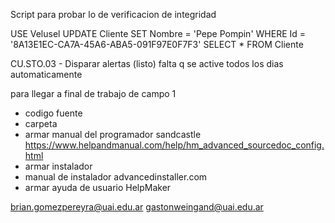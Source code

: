 Script para probar lo de verificacion de integridad

USE Velusel
UPDATE Cliente SET Nombre = 'Pepe Pompin' WHERE Id = '8A13E1EC-CA7A-45A6-ABA5-091F97E0F7F3'
SELECT * FROM Cliente

CU.STO.03 - Disparar alertas (listo) falta q se active todos los dias automaticamente


para llegar a final de trabajo de campo 1
+ codigo fuente
+ carpeta
+ armar manual del programador
sandcastle  https://www.helpandmanual.com/help/hm_advanced_sourcedoc_config.html
+ armar instalador 
+ manual de instalador
advancedinstaller.com
+ armar ayuda de usuario
HelpMaker

brian.gomezpereyra@uai.edu.ar
gastonweingand@uai.edu.ar